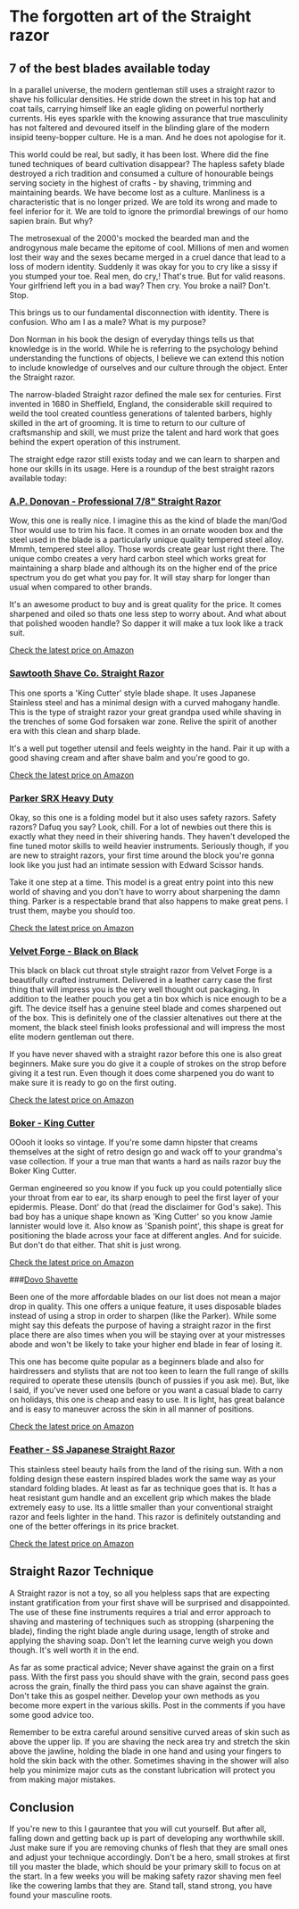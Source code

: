 # The forgotten art of the Straight razor
## 7 of the best blades available today

In a parallel universe, the modern gentleman still uses a straight razor to shave his follicular densities. He stride down the street in his top hat and coat tails, carrying himself like an eagle gliding on powerful northerly currents. His eyes sparkle with the knowing assurance that true masculinity has not faltered and devoured itself in the blinding glare of the modern insipid teeny-bopper culture. He is a man. And he does not apologise for it.

This world could be real, but sadly, it has been lost. Where did the fine tuned techniques of beard cultivation disappear? The hapless safety blade destroyed a rich tradition and consumed a culture of honourable beings serving society in the highest of crafts - by shaving, trimming and maintaining beards. We have become lost as a culture. Manliness is a characteristic that is no longer prized. We are told its wrong and made to feel inferior for it. We are told to ignore the primordial brewings of our homo sapien brain. But why? 

The metrosexual of the 2000's mocked the bearded man and the androgynous male became the epitome of cool. Millions of men and women lost their way and the sexes became merged in a cruel dance that lead to a loss of modern identity. Suddenly it was okay for you to cry like a sissy if you stumped your toe. Real men, do cry,! That's true. But for valid reasons. Your girlfriend left you in a bad way? Then cry. You broke a nail? Don't. Stop.

This brings us to our fundamental disconnection with identity. There is confusion. Who am I as a male? What is my purpose? 

Don Norman in his book the design of everyday things tells us that knowledge is in the world. While he is referring to the psychology behind understanding the functions of objects, I believe we can extend this notion to include knowledge of ourselves and our culture through the object. Enter the Straight razor. 

The narrow-bladed Straight razor defined the male sex for centuries. First invented in 1680 in Sheffield, England, the considerable skill required to weild the tool created countless generations of talented barbers, highly skilled in the art of grooming. It is time to return to our culture of craftsmanship and skill, we must prize the talent and hard work that goes behind the expert operation of this instrument.

The straight edge razor still exists today and we can learn to sharpen and hone our skills in its usage. Here is a roundup of the best straight razors available today:

### [A.P. Donovan - Professional 7/8" Straight Razor](http://www.amazon.com/gp/product/B00VKLE022/ref=as_li_tl?ie=UTF8&tag=cr11-20&camp=1789&creative=9325&linkCode=as2&creativeASIN=B00VKLE022&linkId=fed8282dc4f2115129b27ad1a4e36ad2)

Wow, this one is really nice. I imagine this as the kind of blade the man/God Thor would use to trim his face. It comes in an ornate wooden box and the steel used in the blade is a particularly unique quality tempered steel alloy. Mmmh, tempered steel alloy. Those words create gear lust right there. The unique combo creates a very hard carbon steel which works great for maintaining a sharp blade and although its on the higher end of the price spectrum you do get what you pay for. It will stay sharp for longer than usual when compared to other brands.

It's an awesome product to buy and is great quality for the price. It comes sharpened and oiled so thats one less step to worry about. And what about that polished wooden handle? So dapper it will make a tux look like a track suit.

[Check the latest price on Amazon](http://www.amazon.com/gp/product/B00VKLE022/ref=as_li_tl?ie=UTF8&tag=cr11-20&camp=1789&creative=9325&linkCode=as2&creativeASIN=B00VKLE022&linkId=fed8282dc4f2115129b27ad1a4e36ad2)

### [Sawtooth Shave Co. Straight Razor](https://www.amazon.com/gp/product/B01604HO4E/ref=as_li_tl?ie=UTF8&tag=cr11-20&camp=1789&creative=9325&linkCode=as2&creativeASIN=B01604HO4E&linkId=c7c160e570236855941ed97d70759722)

This one sports a 'King Cutter' style blade shape. It uses Japanese Stainless steel and has a minimal design with a curved mahogany handle. This is the type of straight razor your great grandpa used while shaving in the trenches of some God forsaken war zone. Relive the spirit of another era with this clean and sharp blade.

It's a well put together utensil and feels weighty in the hand. Pair it up with a good shaving cream and after shave balm and you're good to go.

[Check the latest price on Amazon](https://www.amazon.com/gp/product/B01604HO4E/ref=as_li_tl?ie=UTF8&tag=cr11-20&camp=1789&creative=9325&linkCode=as2&creativeASIN=B01604HO4E&linkId=c7c160e570236855941ed97d70759722)


### [Parker SRX Heavy Duty](https://www.amazon.com/gp/product/B01D8SFFVO/ref=as_li_tl?ie=UTF8&tag=cr11-20&camp=1789&creative=9325&linkCode=as2&creativeASIN=B01D8SFFVO&linkId=9772531f21174b933de8c05eb5113916)

Okay, so this one is a folding model but it also uses safety razors. Safety razors? Dafuq you say? Look, chill. For a lot of newbies out there this is exactly what they need in their shivering hands. They haven't developed the fine tuned motor skills to weild heavier instruments. Seriously though, if you are new to straight razors, your first time around the block you're gonna look like you just had an intimate session with Edward Scissor hands. 

Take it one step at a time. This model is a great entry point into this new world of shaving and you don't have to worry about sharpening the damn thing. Parker is a respectable brand that also happens to make great pens. I trust them, maybe you should too.

[Check the latest price on Amazon](https://www.amazon.com/gp/product/B01D8SFFVO/ref=as_li_tl?ie=UTF8&tag=cr11-20&camp=1789&creative=9325&linkCode=as2&creativeASIN=B01D8SFFVO&linkId=9772531f21174b933de8c05eb5113916)

### [Velvet Forge - Black on Black](https://www.amazon.com/gp/product/B0104HLJ3U/ref=as_li_tl?ie=UTF8&tag=cr11-20&camp=1789&creative=9325&linkCode=as2&creativeASIN=B0104HLJ3U&linkId=c1d910562716c768b042f365580d9beb)

This black on black cut throat style straight razor from Velvet Forge is a beautifully crafted instrument. Delivered in a leather carry case the first thing that will impress you is the very well thought out packaging. In addition to the leather pouch you get a tin box which is nice enough to be a gift. The device itself has a genuine steel blade and comes sharpened out of the box. This is definitely one of the classier altenatives out there at the moment, the black steel finish looks professional and will impress the most elite modern gentleman out there. 

If you have never shaved with a straight razor before this one is also great beginners. Make sure you do give it a couple of strokes on the strop before giving it a test run. Even though it does come sharpened you do want to make sure it is ready to go on the first outing. 

[Check the latest price on Amazon](https://www.amazon.com/gp/product/B0104HLJ3U/ref=as_li_tl?ie=UTF8&tag=cr11-20&camp=1789&creative=9325&linkCode=as2&creativeASIN=B0104HLJ3U&linkId=c1d910562716c768b042f365580d9beb)

### [Boker - King Cutter](https://www.amazon.com/gp/product/B00286UXHO/ref=as_li_tl?ie=UTF8&tag=cr11-20&camp=1789&creative=9325&linkCode=as2&creativeASIN=B00286UXHO&linkId=34f2aae6fad056ac5e3e98b5495cd463)

OOooh it looks so vintage. If you're some damn hipster that creams themselves at the sight of retro design go and wack off to your grandma's vase collection. If your a true man that wants a hard as nails razor buy the Boker King Cutter. 

German engineered so you know if you fuck up you could potentially slice your throat from ear to ear, its sharp enough to peel the first layer of your epidermis. Please. Dont' do that (read the disclaimer for God's sake). This bad boy has a unique shape known as 'King Cutter' so you know Jamie lannister would love it. Also know as 'Spanish point', this shape is great for positioning the blade across your face at different angles. And for suicide. But don't do that either. That shit is just wrong.

[Check the latest price on Amazon](https://www.amazon.com/gp/product/B00286UXHO/ref=as_li_tl?ie=UTF8&tag=cr11-20&camp=1789&creative=9325&linkCode=as2&creativeASIN=B00286UXHO&linkId=34f2aae6fad056ac5e3e98b5495cd463)

###[Dovo Shavette](https://www.amazon.com/gp/product/B001GMVNXO/ref=as_li_tl?ie=UTF8&tag=cr11-20&camp=1789&creative=9325&linkCode=as2&creativeASIN=B001GMVNXO&linkId=d64c487b14fcec12061c016e8a1cc3fa)

Been one of the more affordable blades on our list does not mean a major drop in quality. This one offers a unique feature, it uses disposable blades instead of using a strop in order to sharpen (like the Parker). While some might say this defeats the purpose of having a straight razor in the first place there are also times when you will be staying over at your mistresses abode and won't be likely to take your higher end blade in fear of losing it. 

This one has become quite popular as a beginners blade and also for hairdressers and stylists that are not too keen to learn the full range of skills required to operate these utensils (bunch of pussies if you ask me). But, like I said, if you've never used one before or you want a casual blade to carry on holidays, this one is cheap and easy to use. It is light, has great balance and is easy to maneuver across the skin in all manner of positions.

[Check the latest price on Amazon](https://www.amazon.com/gp/product/B001GMVNXO/ref=as_li_tl?ie=UTF8&tag=cr11-20&camp=1789&creative=9325&linkCode=as2&creativeASIN=B001GMVNXO&linkId=d64c487b14fcec12061c016e8a1cc3fa)

### [Feather - SS Japanese Straight Razor](https://www.amazon.com/gp/product/B0060QYUP4/ref=as_li_tl?ie=UTF8&tag=cr11-20&camp=1789&creative=9325&linkCode=as2&creativeASIN=B0060QYUP4&linkId=c6a1b619a876ea9f5876e37b25c31f08)

This stainless steel beauty hails from the land of the rising sun. With a non folding design these eastern inspired blades work the same way as your standard folding blades. At least as far as technique goes that is. It has a heat resistant gum handle and an excellent grip which makes the blade extremely easy to use.  Its a little smaller than your conventional straight razor and feels lighter in the hand. This razor is definitely outstanding and one of the better offerings in its price bracket.

[Check the latest price on Amazon](https://www.amazon.com/gp/product/B0060QYUP4/ref=as_li_tl?ie=UTF8&tag=cr11-20&camp=1789&creative=9325&linkCode=as2&creativeASIN=B0060QYUP4&linkId=c6a1b619a876ea9f5876e37b25c31f08)

## Straight Razor Technique

A Straight razor is not a toy, so all you helpless saps that are expecting instant gratification from your first shave will be surprised and disappointed. The use of these fine instruments requires a trial and error approach to shaving and mastering of techniques such as stropping (sharpening the blade), finding the right blade angle during usage, length of stroke and applying the shaving soap. Don't let the learning curve weigh you down though. It's well worth it in the end.

As far as some practical advice; Never shave against the grain on a first pass. With the first pass you should shave with the grain, second pass goes across the grain, finally the third pass you can shave against the grain. Don't take this as gospel neither. Develop your own methods as you become more expert in the various skills. Post in the comments if you have some good advice too.

Remember to be extra careful around sensitive curved areas of skin such as above the upper lip. If you are shaving the neck area try and stretch the skin above the jawline, holding the blade in one hand and using your fingers to hold the skin back with the other. Sometimes shaving in the shower will also help you minimize major cuts as the constant lubrication will protect you from making major mistakes.

## Conclusion

If you're new to this I gaurantee that you will cut yourself. But after all, falling down and getting back up is part of developing any worthwhile skill. Just make sure if you are removing chunks of flesh that they are small ones and adjust your technique accordingly. Don't be a hero, small strokes at first till you master the blade, which should be your primary skill to focus on at the start. In a few weeks you will be making safety razor shaving men feel like the cowering lambs that they are. Stand tall, stand strong, you have found your masculine roots.

